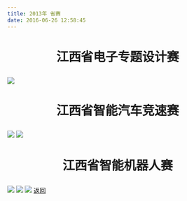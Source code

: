 ```yaml
---
title: 2013年 省赛
date: 2016-06-26 12:58:45
---
```

# <p align="center">江西省电子专题设计赛<p>
![](http://og9nrsw1n.bkt.clouddn.com/bst/honor/jiangxi/20131.jpg)
# <p align="center">江西省智能汽车竞速赛<p>
![](http://og9nrsw1n.bkt.clouddn.com/bst/honor/jiangxi/20132.jpg)
![](http://og9nrsw1n.bkt.clouddn.com/bst/honor/jiangxi/20135.jpg)
# <p align="center">江西省智能机器人赛<p>
![](http://og9nrsw1n.bkt.clouddn.com/bst/honor/jiangxi/20133.jpg)
![](http://og9nrsw1n.bkt.clouddn.com/bst/honor/jiangxi/20134.jpg)
![](http://og9nrsw1n.bkt.clouddn.com/bst/honor/jiangxi/20136.jpg)
[返回](/bst/)